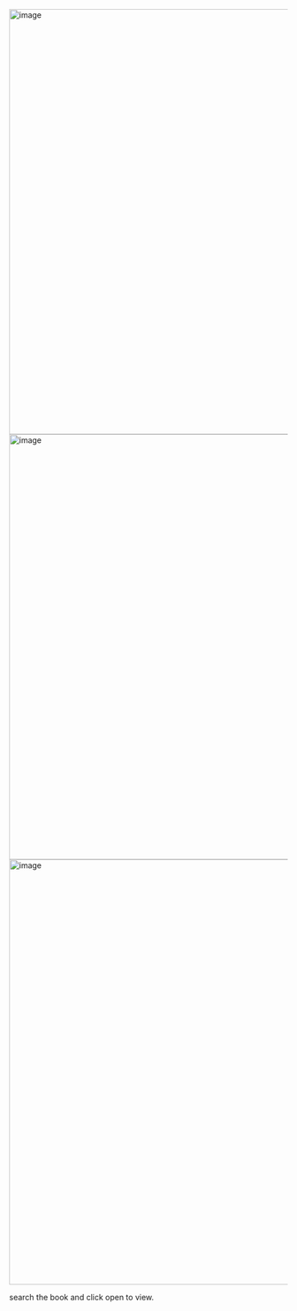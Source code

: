 <img width="1366" height="768" alt="image" src="https://github.com/user-attachments/assets/c4231b78-d170-42ad-99fa-889d4a29de80" />

<img width="1366" height="768" alt="image" src="https://github.com/user-attachments/assets/133b1d82-708d-4937-8e27-ee6b2cfd8630" />

<img width="1366" height="768" alt="image" src="https://github.com/user-attachments/assets/283575fc-78d8-4bf0-ac00-a75df1955d4e" />


search the book and click open to view.


